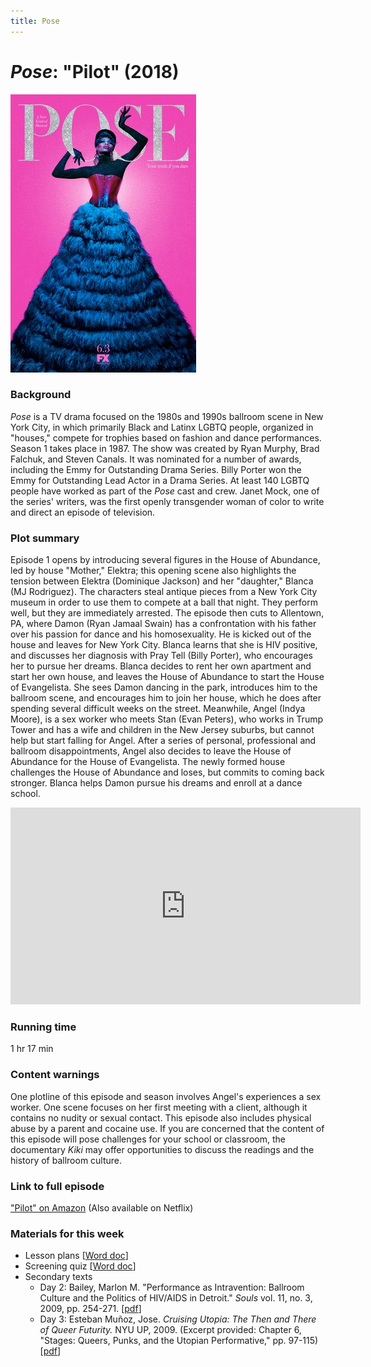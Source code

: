 ```yaml
---
title: Pose
---
```

# *Pose*: "Pilot" (2018)

<a href="/modules/unit 4: queer utopias/pose.jpg">
<img src="/modules/unit 4: queer utopias/pose.jpg" class="poster">
</a>

### Background
*Pose* is a TV drama focused on the 1980s and 1990s ballroom scene in New York City, in which primarily Black and Latinx LGBTQ people, organized in "houses," compete for trophies based on fashion and dance performances. Season 1 takes place in 1987. The show was created by Ryan Murphy, Brad Falchuk, and Steven Canals. It was nominated for a number of awards, including the Emmy for Outstanding Drama Series. Billy Porter won the Emmy for Outstanding Lead Actor in a Drama Series. At least 140 LGBTQ people have worked as part of the *Pose* cast and crew. Janet Mock, one of the series' writers, was the first openly transgender woman of color to write and direct an episode of television.

### Plot summary
Episode 1 opens by introducing several figures in the House of Abundance, led by house "Mother," Elektra; this opening scene also highlights the tension between Elektra (Dominique Jackson) and her "daughter," Blanca (MJ Rodriguez). The characters steal antique pieces from a New York City museum in order to use them to compete at a ball that night. They perform well, but they are immediately arrested. The episode then cuts to Allentown, PA, where Damon (Ryan Jamaal Swain) has a confrontation with his father over his passion for dance and his homosexuality. He is kicked out of the house and leaves for New York City. Blanca learns that she is HIV positive, and discusses her diagnosis with Pray Tell (Billy Porter), who encourages her to pursue her dreams. Blanca decides to rent her own apartment and start her own house, and leaves the House of Abundance to start the House of Evangelista. She sees Damon dancing in the park, introduces him to the ballroom scene, and encourages him to join her house, which he does after spending several difficult weeks on the street. Meanwhile, Angel (Indya Moore), is a sex worker who meets Stan (Evan Peters), who works in Trump Tower and has a wife and children in the New Jersey suburbs, but cannot help but start falling for Angel. After a series of personal, professional and ballroom disappointments, Angel also decides to leave the House of Abundance for the House of Evangelista. The newly formed house challenges the House of Abundance and loses, but commits to coming back stronger. Blanca helps Damon pursue his dreams and enroll at a dance school.    

<div class="video-container">
<iframe width="560" height="315" src="https://www.youtube.com/embed/_t4YuPXdLZw" frameborder="0" allow="accelerometer; autoplay; clipboard-write; encrypted-media; gyroscope; picture-in-picture" allowfullscreen></iframe>
</div>

### Running time
1 hr 17 min

### Content warnings
One plotline of this episode and season involves Angel's experiences a sex worker. One scene focuses on her first meeting with a client, although it contains no nudity or sexual contact. This episode also includes physical abuse by a parent and cocaine use. If you are concerned that the content of this episode will pose challenges for your school or classroom, the documentary *Kiki* may offer opportunities to discuss the readings and the history of ballroom culture.

### Link to full episode
["Pilot" on Amazon](https://www.amazon.com/gp/video/detail/B07D4RLKRD/ref=atv_dp_season_select_s1) (Also available on Netflix)

### Materials for this week
* Lesson plans [<a href="/modules/unit 4: queer utopias/Pose LP.docx" download>Word doc</a>]
* Screening quiz [<a href="/modules/unit 4: queer utopias/Pose Screening Quiz.docx" download>Word doc</a>]
* Secondary texts
    * Day 2: Bailey, Marlon M. "Performance as Intravention: Ballroom Culture and the Politics of HIV/AIDS in Detroit." *Souls* vol. 11, no. 3, 2009, pp. 254-271. [<a href="/modules/unit 4: queer utopias/Performance as Intravention.pdf" download>pdf</a>]
    * Day 3: Esteban Muñoz, Jose. *Cruising Utopia: The Then and There of Queer Futurity.* NYU UP, 2009. (Excerpt provided: Chapter 6, "Stages: Queers, Punks, and the Utopian Performative," pp. 97-115) [<a href="/modules/unit 4: queer utopias/Munoz Stages.pdf" download>pdf</a>]
